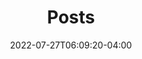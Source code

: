 ---
title: "Posts"
date: 2022-07-27T06:09:20-04:00
draft: false
excludeFromTopNav: false
link: "/archive/"
showDate: false
weight: 1
---